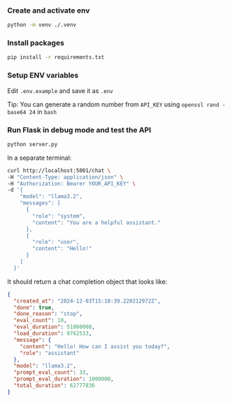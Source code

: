 ### Create and activate env

```bash
python -m venv ./.venv
```

### Install packages

```bash
pip install -r requirements.txt
```

### Setup ENV variables

Edit `.env.example` and save it as `.env`

Tip: You can generate a random number from `API_KEY` using `openssl rand -base64 24` in `bash`

### Run Flask in debug mode and test the API

```bash
python server.py
```

In a separate terminal:

```bash
curl http://localhost:5001/chat \
-H "Content-Type: application/json" \
-H "Authorization: Bearer YOUR_API_KEY" \
-d '{
    "model": "llama3.2",
    "messages": [
      {
        "role": "system",
        "content": "You are a helpful assistant."
      },
      {
        "role": "user",
        "content": "Hello!"
      }
    ]
  }'
```

It should return a chat completion object that looks like:

```json
{
  "created_at": "2024-12-03T15:18:39.220212972Z",
  "done": true,
  "done_reason": "stop",
  "eval_count": 10,
  "eval_duration": 51000000,
  "load_duration": 9762533,
  "message": {
    "content": "Hello! How can I assist you today?",
    "role": "assistant"
  },
  "model": "llama3.2",
  "prompt_eval_count": 33,
  "prompt_eval_duration": 1000000,
  "total_duration": 62777836
}
```
